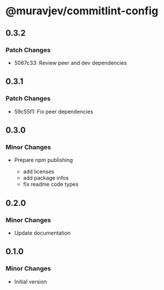 # @muravjev/commitlint-config

## 0.3.2

### Patch Changes

- 5067c33: Review peer and dev dependencies

## 0.3.1

### Patch Changes

- 59c55f1: Fix peer dependencies

## 0.3.0

### Minor Changes

- Prepare npm publishing

  - add licenses
  - add package infos
  - fix readme code types

## 0.2.0

### Minor Changes

- Update documentation

## 0.1.0

### Minor Changes

- Initial version
